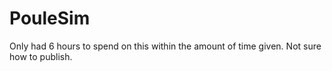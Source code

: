# PouleSim
Only had 6 hours to spend on this within the amount of time given. Not sure how to publish.
